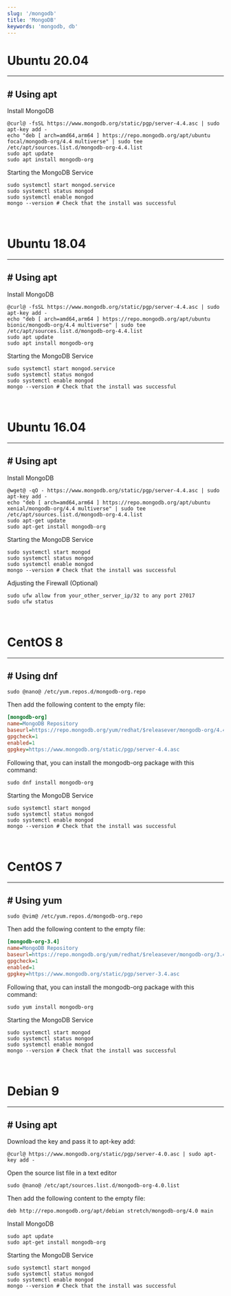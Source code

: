 ```yaml
---
slug: '/mongodb'
title: 'MongoDB'
keywords: 'mongodb, db'
---
```


# Ubuntu 20.04

---

## # Using apt

Install MongoDB

```
@curl@ -fsSL https://www.mongodb.org/static/pgp/server-4.4.asc | sudo apt-key add -
echo "deb [ arch=amd64,arm64 ] https://repo.mongodb.org/apt/ubuntu focal/mongodb-org/4.4 multiverse" | sudo tee /etc/apt/sources.list.d/mongodb-org-4.4.list
sudo apt update
sudo apt install mongodb-org
```

Starting the MongoDB Service

```
sudo systemctl start mongod.service
sudo systemctl status mongod
sudo systemctl enable mongod
mongo --version # Check that the install was successful
```

<br />

# Ubuntu 18.04

---

## # Using apt

Install MongoDB

```
@curl@ -fsSL https://www.mongodb.org/static/pgp/server-4.4.asc | sudo apt-key add -
echo "deb [ arch=amd64,arm64 ] https://repo.mongodb.org/apt/ubuntu bionic/mongodb-org/4.4 multiverse" | sudo tee /etc/apt/sources.list.d/mongodb-org-4.4.list
sudo apt update
sudo apt install mongodb-org
```

Starting the MongoDB Service

```
sudo systemctl start mongod.service
sudo systemctl status mongod
sudo systemctl enable mongod
mongo --version # Check that the install was successful
```

<br />

# Ubuntu 16.04

---

## # Using apt

Install MongoDB

```
@wget@ -qO - https://www.mongodb.org/static/pgp/server-4.4.asc | sudo apt-key add -
echo "deb [ arch=amd64,arm64 ] https://repo.mongodb.org/apt/ubuntu xenial/mongodb-org/4.4 multiverse" | sudo tee /etc/apt/sources.list.d/mongodb-org-4.4.list
sudo apt-get update
sudo apt-get install mongodb-org
```

Starting the MongoDB Service

```
sudo systemctl start mongod
sudo systemctl status mongod
sudo systemctl enable mongod
mongo --version # Check that the install was successful
```

Adjusting the Firewall (Optional)

```
sudo ufw allow from your_other_server_ip/32 to any port 27017
sudo ufw status
```

<br />

# CentOS 8

---

## # Using dnf

```
sudo @nano@ /etc/yum.repos.d/mongodb-org.repo
```

Then add the following content to the empty file:

```ini
[mongodb-org]
name=MongoDB Repository
baseurl=https://repo.mongodb.org/yum/redhat/$releasever/mongodb-org/4.4/x86_64/
gpgcheck=1
enabled=1
gpgkey=https://www.mongodb.org/static/pgp/server-4.4.asc
```

Following that, you can install the mongodb-org package with this command:

```
sudo dnf install mongodb-org
```

Starting the MongoDB Service

```
sudo systemctl start mongod
sudo systemctl status mongod
sudo systemctl enable mongod
mongo --version # Check that the install was successful
```

<br />

# CentOS 7

---

## # Using yum

```
sudo @vim@ /etc/yum.repos.d/mongodb-org.repo
```

Then add the following content to the empty file:

```ini
[mongodb-org-3.4]
name=MongoDB Repository
baseurl=https://repo.mongodb.org/yum/redhat/$releasever/mongodb-org/3.4/x86_64/
gpgcheck=1
enabled=1
gpgkey=https://www.mongodb.org/static/pgp/server-3.4.asc
```

Following that, you can install the mongodb-org package with this command:

```
sudo yum install mongodb-org
```

Starting the MongoDB Service

```
sudo systemctl start mongod
sudo systemctl status mongod
sudo systemctl enable mongod
mongo --version # Check that the install was successful
```

<br />

# Debian 9

---

## # Using apt

Download the key and pass it to apt-key add:

```
@curl@ https://www.mongodb.org/static/pgp/server-4.0.asc | sudo apt-key add -
```

Open the source list file in a text editor

```
sudo @nano@ /etc/apt/sources.list.d/mongodb-org-4.0.list
```

Then add the following content to the empty file:

```textile
deb http://repo.mongodb.org/apt/debian stretch/mongodb-org/4.0 main
```

Install MongoDB

```
sudo apt update
sudo apt-get install mongodb-org
```

Starting the MongoDB Service

```
sudo systemctl start mongod
sudo systemctl status mongod
sudo systemctl enable mongod
mongo --version # Check that the install was successful
```
